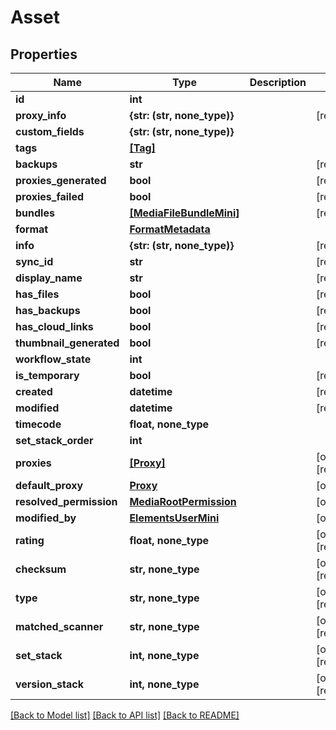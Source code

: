 # Asset


## Properties

Name | Type | Description | Notes
------------ | ------------- | ------------- | -------------
**id** | **int** |  | 
**proxy_info** | **{str: (str, none_type)}** |  | [readonly] 
**custom_fields** | **{str: (str, none_type)}** |  | 
**tags** | [**[Tag]**](Tag.md) |  | 
**backups** | **str** |  | [readonly] 
**proxies_generated** | **bool** |  | [readonly] 
**proxies_failed** | **bool** |  | [readonly] 
**bundles** | [**[MediaFileBundleMini]**](MediaFileBundleMini.md) |  | [readonly] 
**format** | [**FormatMetadata**](FormatMetadata.md) |  | 
**info** | **{str: (str, none_type)}** |  | [readonly] 
**sync_id** | **str** |  | [readonly] 
**display_name** | **str** |  | [readonly] 
**has_files** | **bool** |  | [readonly] 
**has_backups** | **bool** |  | [readonly] 
**has_cloud_links** | **bool** |  | [readonly] 
**thumbnail_generated** | **bool** |  | [readonly] 
**workflow_state** | **int** |  | 
**is_temporary** | **bool** |  | [readonly] 
**created** | **datetime** |  | [readonly] 
**modified** | **datetime** |  | [readonly] 
**timecode** | **float, none_type** |  | 
**set_stack_order** | **int** |  | 
**proxies** | [**[Proxy]**](Proxy.md) |  | [optional] [readonly] 
**default_proxy** | [**Proxy**](Proxy.md) |  | [optional] 
**resolved_permission** | [**MediaRootPermission**](MediaRootPermission.md) |  | [optional] 
**modified_by** | [**ElementsUserMini**](ElementsUserMini.md) |  | [optional] 
**rating** | **float, none_type** |  | [optional] [readonly] 
**checksum** | **str, none_type** |  | [optional] [readonly] 
**type** | **str, none_type** |  | [optional] [readonly] 
**matched_scanner** | **str, none_type** |  | [optional] [readonly] 
**set_stack** | **int, none_type** |  | [optional] [readonly] 
**version_stack** | **int, none_type** |  | [optional] [readonly] 

[[Back to Model list]](../#documentation-for-models) [[Back to API list]](../#documentation-for-api-endpoints) [[Back to README]](../)


